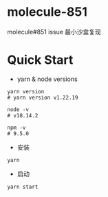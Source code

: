 # molecule-851
molecule#851 issue 最小沙盒复现

# Quick Start

- yarn & node versions

```
yarn version
# yarn version v1.22.19

node -v
# v18.14.2

npm -v
# 9.5.0
```

- 安装

```
yarn
```

- 启动

```
yarn start
```
